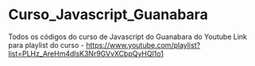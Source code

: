 # Curso_Javascript_Guanabara
Todos os códigos do curso de Javascript do Guanabara do Youtube
Link para playlist do curso - https://www.youtube.com/playlist?list=PLHz_AreHm4dlsK3Nr9GVvXCbpQyHQl1o1

